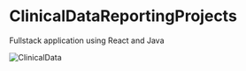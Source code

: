 # ClinicalDataReportingProjects
Fullstack application using React and Java


![ClinicalData](https://user-images.githubusercontent.com/86287719/217831700-d338fc37-d6fd-41ae-8fb6-592cef5fdaa7.jpg)

